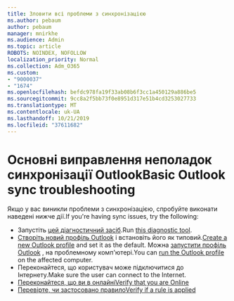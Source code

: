 ```yaml
---
title: Зловити всі проблеми з синхронізацією
ms.author: pebaum
author: pebaum
manager: mnirkhe
ms.audience: Admin
ms.topic: article
ROBOTS: NOINDEX, NOFOLLOW
localization_priority: Normal
ms.collection: Adm_O365
ms.custom:
- "9000037"
- "1674"
ms.openlocfilehash: befdc978fa19f33ab08b6f3cc1a450129a886be5
ms.sourcegitcommit: 9cc8a2f5bb73f0e8951d317e51b4cd3253027733
ms.translationtype: MT
ms.contentlocale: uk-UA
ms.lasthandoff: 10/21/2019
ms.locfileid: "37611682"
---
```

# <a name="basic-outlook-sync-troubleshooting"></a><span data-ttu-id="1a4e3-102">Основні виправлення неполадок синхронізації Outlook</span><span class="sxs-lookup"><span data-stu-id="1a4e3-102">Basic Outlook sync troubleshooting</span></span>

<span data-ttu-id="1a4e3-103">Якщо у вас виникли проблеми з синхронізацією, спробуйте виконати наведені нижче дії.</span><span class="sxs-lookup"><span data-stu-id="1a4e3-103">If you're having sync issues, try the following:</span></span>

- <span data-ttu-id="1a4e3-104">Запустіть [цей діагностичний засіб](https://aka.ms/sara-outlooksendreceive).</span><span class="sxs-lookup"><span data-stu-id="1a4e3-104">Run [this diagnostic tool](https://aka.ms/sara-outlooksendreceive).</span></span>
- <span data-ttu-id="1a4e3-105">[Створіть новий профіль Outlook](https://support.office.com/article/f544c1ba-3352-4b3b-be0b-8d42a540459d) і встановіть його як типовий.</span><span class="sxs-lookup"><span data-stu-id="1a4e3-105">[Create a new Outlook profile](https://support.office.com/article/f544c1ba-3352-4b3b-be0b-8d42a540459d) and set it as the default.</span></span> <span data-ttu-id="1a4e3-106">Можна [запустити профіль Outlook](https://aka.ms/SaRA-OutlookSetupProfile) , на проблемному комп'ютері.</span><span class="sxs-lookup"><span data-stu-id="1a4e3-106">You can [run the Outlook profile](https://aka.ms/SaRA-OutlookSetupProfile) on the affected computer.</span></span>
- <span data-ttu-id="1a4e3-107">Переконайтеся, що користувач може підключитися до Інтернету.</span><span class="sxs-lookup"><span data-stu-id="1a4e3-107">Make sure the user can connect to the Internet.</span></span> 
- [<span data-ttu-id="1a4e3-108">Переконайтеся, що ви в онлайні</span><span class="sxs-lookup"><span data-stu-id="1a4e3-108">Verify that you are Online</span></span>](https://support.office.com/article/2460e4a8-16c7-47fc-b204-b1549275aac9)
- [<span data-ttu-id="1a4e3-109">Перевірте, чи застосовано правило</span><span class="sxs-lookup"><span data-stu-id="1a4e3-109">Verify if a rule is applied</span></span>](https://support.office.com/article/C24F5DEA-9465-4DF4-AD17-A50704D66C59)